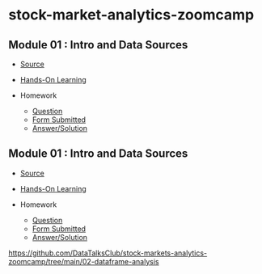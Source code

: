 # stock-market-analytics-zoomcamp

## Module 01 : Intro and Data Sources

- [Source](https://github.com/DataTalksClub/stock-markets-analytics-zoomcamp/tree/main/01-intro-and-data-sources)

- [Hands-On Learning](https://github.com/garjita63/stock-market-analytics-zoomcamp/tree/main/Hands-On%20Learning)

- Homework
  - [Question](https://github.com/DataTalksClub/stock-markets-analytics-zoomcamp/blob/main/cohorts/2024/homework%201.md)
  - [Form Submitted](https://courses.datatalks.club/sma-zoomcamp-2024/homework/hw01)
  - [Answer/Solution](https://github.com/garjita63/stock-market-analytics-zoomcamp/tree/main/homework/module-1)


## Module 01 : Intro and Data Sources

- [Source](https://github.com/DataTalksClub/stock-markets-analytics-zoomcamp/tree/main/02-dataframe-analysis)

- [Hands-On Learning]()

- Homework
  - [Question]()
  - [Form Submitted]()
  - [Answer/Solution]()



https://github.com/DataTalksClub/stock-markets-analytics-zoomcamp/tree/main/02-dataframe-analysis
